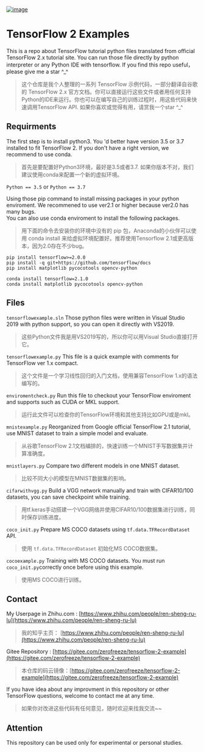 [![image](https://img.shields.io/badge/Author-ZeroFreeze-brightgreen)](https://github.com/)

# TensorFlow 2 Examples
This is a repo about TensorFlow tutorial python files translated from official TensorFlow 2.x tutorial site. 
You can run those file directly by python interpreter or any Python IDE with tensorflow.
If you find this repo useful，please give me a star ^_^ <br/>

>这个仓库是我个人整理的一系列 TensorFlow 示例代码，一部分翻译自谷歌的 TensorFlow 2.x 官方文档。你可以直接运行这些文件或者用任何支持Python的IDE来运行。你也可以在编写自己的训练过程时，用这些代码来快速调用TensorFlow API.
>如果你喜欢或觉得有用，请赏我一个star ^_^

## Requirments

The first step is to install python3. You 'd better have version 3.5 or 3.7 installed to fit TensorFlow 2. If you don't have a right version, we recommend to use conda.<br/>

>首先是要配置好Python3环境，最好是3.5或者3.7. 如果你版本不对，我们建议使用conda来配置一个新的虚拟环境。

`Python == 3.5` or `Python == 3.7`<br/>

Using those pip command  to install missing packages in your python enviroment. We recommened to use ver2.1 or higher because ver2.0 has many bugs.<br/>
You can also use conda enviroment to install the following packages. <br/>

>用下面的命令去安装你的环境中没有的 pip 包，Anaconda的小伙伴可以使用 conda install 来给虚拟环境配置好。推荐使用Tensorflow 2.1或更高版本，因为2.0存在不少bug。

`pip install tensorflow>=2.0.0`<br/>
`pip install -q git+https://github.com/tensorflow/docs`<br/>
`pip install matplotlib pycocotools opencv-python`<br/>

`conda install tensorflow=2.1.0`<br/>
`conda install matplotlib pycocotools opencv-python`<br/>

## Files

`tensorflowexample.sln` Those python files were written in Visual Studio 2019 with python support, so you can open it directly with VS2019.<br/>
>这些Python文件我是用VS2019写的，所以你可以用Visual Studio直接打开它。

`tensorflowexample.py` This file is a quick example with comments for TensorFlow ver 1.x compact.<br/>
>这个文件是一个学习线性回归的入门文档，使用兼容TensorFlow 1.x的语法编写的。

`enviromentcheck.py` Run this file to checkout your TensorFlow enviroment and supports such as CUDA or MKL support.<br/>
>运行此文件可以检查你的TensorFlow环境和其他支持比如GPU或是mkl。

`mnistexample.py` Reorganized from Google official TensorFlow 2.1 tutorial, use MNIST dataset to train a simple model and evaluate.<br/>
>从谷歌TensorFlow 2.1文档编排的，快速训练一个MNIST手写数据集并计算准确度。

`mnistlayers.py` Compare two different models in one MNIST dataset.<br/>
>比较不同大小的模型在MNIST数据集的影响。

`cifarwithvgg.py` Build a VGG network manually and train with CIFAR10/100 datasets, you can save checkpoint while training.<br/>
>用tf.keras手动搭建一个VGG网络并使用CIFAR10/100数据集进行训练，同时保存训练进度。

`coco_init.py` Prepare MS COCO datasets using `tf.data.TFRecordDataset` API.<br/>
>使用 `tf.data.TFRecordDataset` 初始化MS COCO数据集。

`cocoexample.py` Training with MS COCO datasets. You must run `coco_init.py`correctly once before using this example.<br/>
>使用MS COCO进行训练。

## Contact

My Userpage in Zhihu.com : [https://www.zhihu.com/people/ren-sheng-ru-lu](https://www.zhihu.com/people/ren-sheng-ru-lu)<br/>
>我的知乎主页： [https://www.zhihu.com/people/ren-sheng-ru-lu](https://www.zhihu.com/people/ren-sheng-ru-lu)

Gitee Repository : [https://gitee.com/zerofreeze/tensorflow-2-example](https://gitee.com/zerofreeze/tensorflow-2-example)<br/>
>本仓库的码云镜像：[https://gitee.com/zerofreeze/tensorflow-2-example](https://gitee.com/zerofreeze/tensorflow-2-example)

If you have idea about any improvment in this repository or other TensorFlow questions, welcome to contact me at any time.
>如果你对改进这些代码有任何意见，随时欢迎来找我交流~~

## Attention
This repository can be used only for experimental or personal studies.

